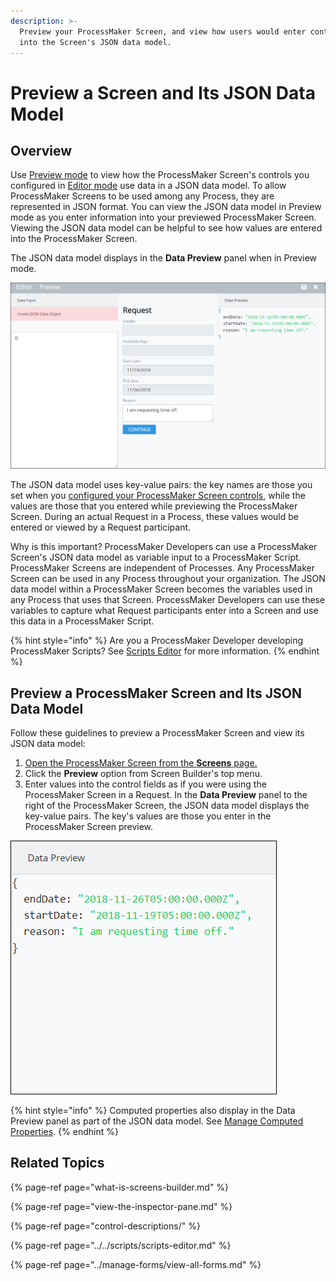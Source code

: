 ```yaml
---
description: >-
  Preview your ProcessMaker Screen, and view how users would enter control data
  into the Screen's JSON data model.
---
```


# Preview a Screen and Its JSON Data Model

## Overview

Use [Preview mode](screens-builder-modes.md#preview-mode) to view how the ProcessMaker Screen's controls you configured in [Editor mode](screens-builder-modes.md#editor-mode) use data in a JSON data model. To allow ProcessMaker Screens to be used among any Process, they are represented in JSON format. You can view the JSON data model in Preview mode as you enter information into your previewed ProcessMaker Screen. Viewing the JSON data model can be helpful to see how values are entered into the ProcessMaker Screen.

The JSON data model displays in the **Data Preview** panel when in Preview mode.

![Screens Builder displaying the Data Preview panel in Preview mode](../../../.gitbook/assets/preview-mode-screens-builder-processes.png)

The JSON data model uses key-value pairs: the key names are those you set when you [configured your ProcessMaker Screen controls](control-descriptions/), while the values are those that you entered while previewing the ProcessMaker Screen. During an actual Request in a Process, these values would be entered or viewed by a Request participant.

Why is this important? ProcessMaker Developers can use a ProcessMaker Screen's JSON data model as variable input to a ProcessMaker Script. ProcessMaker Screens are independent of Processes. Any ProcessMaker Screen can be used in any Process throughout your organization. The JSON data model within a ProcessMaker Screen becomes the variables used in any Process that uses that Screen. ProcessMaker Developers can use these variables to capture what Request participants enter into a Screen and use this data in a ProcessMaker Script.

{% hint style="info" %}
Are you a ProcessMaker Developer developing ProcessMaker Scripts? See [Scripts Editor](../../scripts/scripts-editor.md) for more information.
{% endhint %}

## Preview a ProcessMaker Screen and Its JSON Data Model

Follow these guidelines to preview a ProcessMaker Screen and view its JSON data model:

1. [Open the ProcessMaker Screen from the **Screens** page.](../manage-forms/view-all-forms.md)
2. Click the **Preview** option from Screen Builder's top menu.
3. Enter values into the control fields as if you were using the ProcessMaker Screen in a Request. In the **Data Preview** panel to the right of the ProcessMaker Screen, the JSON data model displays the key-value pairs. The key's values are those you enter in the ProcessMaker Screen preview.

![Data Preview panel displaying the JSON data model in Preview mode](../../../.gitbook/assets/data-preview-panel-screen-builder-processes.png)

{% hint style="info" %}
Computed properties also display in the Data Preview panel as part of the JSON data model. See [Manage Computed Properties](manage-computed-properties.md).
{% endhint %}

## Related Topics

{% page-ref page="what-is-screens-builder.md" %}

{% page-ref page="view-the-inspector-pane.md" %}

{% page-ref page="control-descriptions/" %}

{% page-ref page="../../scripts/scripts-editor.md" %}

{% page-ref page="../manage-forms/view-all-forms.md" %}

